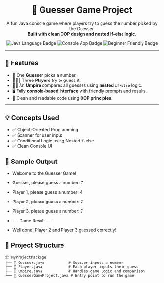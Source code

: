 <h1 align="center">🎯 Guesser Game Project</h1>

<p align="center">
  A fun Java console game where players try to guess the number picked by the Guesser. <br />
  <strong>Built with clean OOP design and nested if-else logic.</strong>
</p>

<p align="center">
  <img src="https://img.shields.io/badge/Language-Java-blue?style=for-the-badge&logo=openjdk&logoColor=white" alt="Java Language Badge" />
  <img src="https://img.shields.io/badge/Console%20App-Running-brightgreen?style=for-the-badge&logo=terminal&logoColor=white" alt="Console App Badge" />
  <img src="https://img.shields.io/badge/Beginners-Welcome-yellow?style=for-the-badge&logo=handshake&logoColor=black" alt="Beginner Friendly Badge" />
</p>


---

## 📌 Features

- 👤 One **Guesser** picks a number.
- 🧑‍🤝‍🧑 Three **Players** try to guess it.
- 🧑‍⚖️ An **Umpire** compares all guesses using **nested `if-else`** logic.
- 🖥️ Fully **console-based interface** with friendly prompts and results.
- 🧼 Clean and readable code using **OOP principles**.

---

## 💡 Concepts Used
- ✅ Object-Oriented Programming
- ✅ Scanner for user input
- ✅ Conditional Logic using Nested if-else
- ✅ Clean Console UI


## 📸 Sample Output

- Welcome to the Guesser Game!
- Guesser, please guess a number: 7
- Player 1, please guess a number: 4
- Player 2, please guess a number: 7
- Player 3, please guess a number: 7

- --- Game Result ---
- Well done! Player 2 and Player 3 guessed correctly!






## 🧱 Project Structure

```plaintext
📦 MyProjectPackage
├── 📄 Guesser.java           # Guesser inputs a number
├── 📄 Player.java            # Each player inputs their guess
├── 📄 Umpire.java            # Handles game logic and comparison
└── 📄 GuesserGameProject.java # Entry point to run the game

